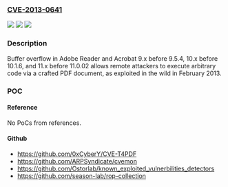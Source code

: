 ### [CVE-2013-0641](https://cve.mitre.org/cgi-bin/cvename.cgi?name=CVE-2013-0641)
![](https://img.shields.io/static/v1?label=Product&message=n%2Fa&color=blue)
![](https://img.shields.io/static/v1?label=Version&message=n%2Fa&color=blue)
![](https://img.shields.io/static/v1?label=Vulnerability&message=n%2Fa&color=brighgreen)

### Description

Buffer overflow in Adobe Reader and Acrobat 9.x before 9.5.4, 10.x before 10.1.6, and 11.x before 11.0.02 allows remote attackers to execute arbitrary code via a crafted PDF document, as exploited in the wild in February 2013.

### POC

#### Reference
No PoCs from references.

#### Github
- https://github.com/0xCyberY/CVE-T4PDF
- https://github.com/ARPSyndicate/cvemon
- https://github.com/Ostorlab/known_exploited_vulnerbilities_detectors
- https://github.com/season-lab/rop-collection

